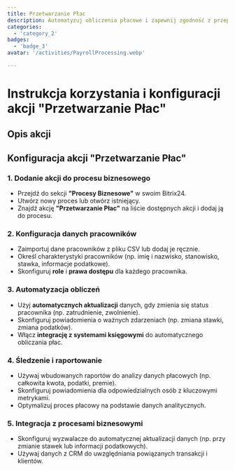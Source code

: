 ```yaml
---
title: Przetwarzanie Płac
description: Automatyzuj obliczenia płacowe i zapewnij zgodność z przepisami.
categories: 
  - 'category_2'
badges: 
  - 'badge_3'
avatar: '/activities/PayrollProcessing.webp'

---
```

# Instrukcja korzystania i konfiguracji akcji "Przetwarzanie Płac"

## Opis akcji

## **Konfiguracja akcji "Przetwarzanie Płac"**

### 1. Dodanie akcji do procesu biznesowego
- Przejdź do sekcji **"Procesy Biznesowe"** w swoim Bitrix24.
- Utwórz nowy proces lub otwórz istniejący.
- Znajdź akcję **"Przetwarzanie Płac"** na liście dostępnych akcji i dodaj ją do procesu.

### 2. Konfiguracja danych pracowników
- Zaimportuj dane pracowników z pliku CSV lub dodaj je ręcznie.
- Określ charakterystyki pracowników (np. imię i nazwisko, stanowisko, stawka, informacje podatkowe).
- Skonfiguruj **role** i **prawa dostępu** dla każdego pracownika.

### 3. Automatyzacja obliczeń
- Użyj **automatycznych aktualizacji** danych, gdy zmienia się status pracownika (np. zatrudnienie, zwolnienie).
- Skonfiguruj powiadomienia o ważnych zdarzeniach (np. zmiana stawki, zmiana podatków).
- Włącz **integrację z systemami księgowymi** do automatycznego obliczania płac.

### 4. Śledzenie i raportowanie
- Używaj wbudowanych raportów do analizy danych płacowych (np. całkowita kwota, podatki, premie).
- Skonfiguruj powiadomienia dla odpowiedzialnych osób z kluczowymi metrykami.
- Optymalizuj proces płacowy na podstawie danych analitycznych.

### 5. Integracja z procesami biznesowymi
- Skonfiguruj wyzwalacze do automatycznej aktualizacji danych (np. przy zmianie stawek lub informacji podatkowych).
- Używaj danych z CRM do uwzględniania powiązanych transakcji i klientów.